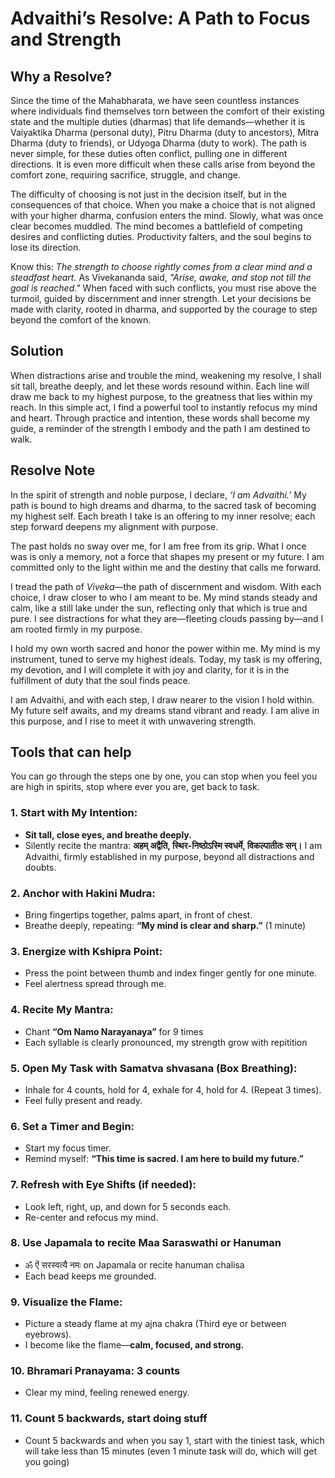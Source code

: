 # Advaithi’s Resolve: A Path to Focus and Strength

## Why a Resolve?

Since the time of the Mahabharata, we have seen countless instances where individuals find themselves torn between the comfort of their existing state and the multiple duties (dharmas) that life demands—whether it is Vaiyaktika Dharma (personal duty), Pitru Dharma (duty to ancestors), Mitra Dharma (duty to friends), or Udyoga Dharma (duty to work). The path is never simple, for these duties often conflict, pulling one in different directions. It is even more difficult when these calls arise from beyond the comfort zone, requiring sacrifice, struggle, and change.

The difficulty of choosing is not just in the decision itself, but in the consequences of that choice. When you make a choice that is not aligned with your higher dharma, confusion enters the mind. Slowly, what was once clear becomes muddled. The mind becomes a battlefield of competing desires and conflicting duties. Productivity falters, and the soul begins to lose its direction.

Know this: *The strength to choose rightly comes from a clear mind and a steadfast heart.* As Vivekananda said, *"Arise, awake, and stop not till the goal is reached."* When faced with such conflicts, you must rise above the turmoil, guided by discernment and inner strength. Let your decisions be made with clarity, rooted in dharma, and supported by the courage to step beyond the comfort of the known.

## Solution

When distractions arise and trouble the mind, weakening my resolve, I shall sit tall, breathe deeply, and let these words resound within. Each line will draw me back to my highest purpose, to the greatness that lies within my reach. In this simple act, I find a powerful tool to instantly refocus my mind and heart. Through practice and intention, these words shall become my guide, a reminder of the strength I embody and the path I am destined to walk.

## Resolve Note

In the spirit of strength and noble purpose, I declare, *‘I am Advaithi.’* My path is bound to high dreams and dharma, to the sacred task of becoming my highest self. Each breath I take is an offering to my inner resolve; each step forward deepens my alignment with purpose.

The past holds no sway over me, for I am free from its grip. What I once was is only a memory, not a force that shapes my present or my future. I am committed only to the light within me and the destiny that calls me forward.

I tread the path of *Viveka*—the path of discernment and wisdom. With each choice, I draw closer to who I am meant to be. My mind stands steady and calm, like a still lake under the sun, reflecting only that which is true and pure. I see distractions for what they are—fleeting clouds passing by—and I am rooted firmly in my purpose.

I hold my own worth sacred and honor the power within me. My mind is my instrument, tuned to serve my highest ideals. Today, my task is my offering, my devotion, and I will complete it with joy and clarity, for it is in the fulfillment of duty that the soul finds peace.

I am Advaithi, and with each step, I draw nearer to the vision I hold within. My future self awaits, and my dreams stand vibrant and ready. I am alive in this purpose, and I rise to meet it with unwavering strength.


## Tools that can help
You can go through the steps one by one, you can stop when you feel you are high in spirits, stop where ever you are, get back to task.

### 1. Start with My Intention:
- **Sit tall, close eyes, and breathe deeply.**
- Silently recite the mantra: **अहम् अद्वैति, स्थिर-निष्ठोऽस्मि स्वधर्मे, विकल्पातीतः सन्।**
    I am Advaithi, firmly established in my purpose, beyond all distractions and doubts.

### 2. Anchor with Hakini Mudra:
- Bring fingertips together, palms apart, in front of chest.
- Breathe deeply, repeating: **“My mind is clear and sharp.”** (1 minute)

### 3. Energize with Kshipra Point:
- Press the point between thumb and index finger gently for one minute.
- Feel alertness spread through me.

### 4. Recite My Mantra:
- Chant **“Om Namo Narayanaya”** for 9 times
- Each syllable is clearly pronounced, my strength grow with repitition

### 5. Open My Task with Samatva shvasana (Box Breathing): 
- Inhale for 4 counts, hold for 4, exhale for 4, hold for 4. (Repeat 3 times).
- Feel fully present and ready.

### 6. Set a Timer and Begin:
- Start my focus timer.
- Remind myself: **“This time is sacred. I am here to build my future.”**

### 7. Refresh with Eye Shifts (if needed):
- Look left, right, up, and down for 5 seconds each.
- Re-center and refocus my mind.

### 8. Use Japamala to recite Maa Saraswathi or Hanuman
- ॐ ऐं सरस्वत्यै नमः on Japamala or recite hanuman chalisa
- Each bead keeps me grounded.

### 9. Visualize the Flame:
- Picture a steady flame at my ajna chakra  (Third eye or between eyebrows).
- I become like the flame—**calm, focused, and strong.**

### 10. Bhramari Pranayama: 3 counts
- Clear my mind, feeling renewed energy.

### 11. Count 5 backwards, start doing stuff
- Count 5 backwards and when you say 1, start with the tiniest task, which will take less than 15 minutes (even 1 minute task will do, which will get you going)

